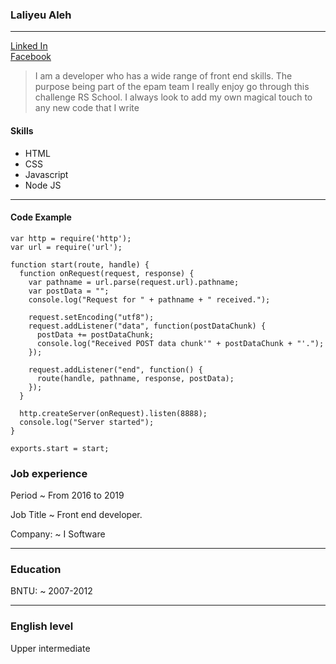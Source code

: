 ### Laliyeu Aleh
___

[Linked In](https://www.linkedin.com/in/ollie-laliev/)  
[Facebook](https://www.facebook.com/oleg.laliev)

>  I am a  developer who has a wide range of front end skills. The purpose being part of the epam team  I really enjoy go through this challenge RS School. I always look to add my own magical touch to any new code that I write

#### Skills  

+ HTML
+ CSS
+ Javascript
+ Node JS
___

#### Code Example
```
var http = require('http');
var url = require('url');

function start(route, handle) {
  function onRequest(request, response) {
    var pathname = url.parse(request.url).pathname;
    var postData = "";
    console.log("Request for " + pathname + " received.");

    request.setEncoding("utf8");
    request.addListener("data", function(postDataChunk) {
      postData += postDataChunk;
      console.log("Received POST data chunk'" + postDataChunk + "'.");
    });

    request.addListener("end", function() {
      route(handle, pathname, response, postData);
    });
  }

  http.createServer(onRequest).listen(8888);
  console.log("Server started");
}

exports.start = start;
 ```

### Job experience
Period
  ~ From 2016 to 2019

Job Title
 ~ Front end developer.

Company:
 ~ I Software  

___

### Education
BNTU:
 ~ 2007-2012
___

### English level
Upper intermediate
